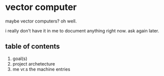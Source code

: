 # vector computer
maybe vector computers? oh well.  

i really don't have it in me to document anything right now. ask again later.  

## table of contents
1. goal(s)
1. project archetecture
1. me vr.s the machine entries